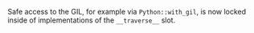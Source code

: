Safe access to the GIL, for example via `Python::with_gil`, is now locked inside of implementations of the `__traverse__` slot.
